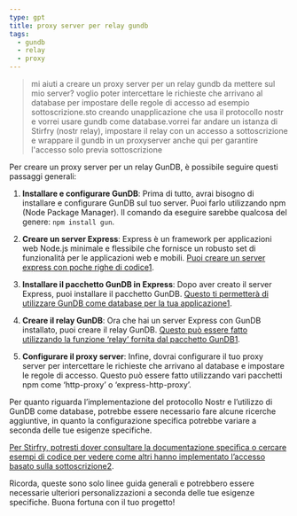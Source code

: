 ```yaml
---
type: gpt
title: proxy server per relay gundb
tags:
  - gundb
  - relay
  - proxy
---
```

> mi aiuti a creare un proxy server per un relay gundb da mettere sul mio server? voglio poter intercettare le richieste che arrivano al database per impostare delle regole di accesso ad esempio sottoscrizione.sto creando unapplicazione che usa il protocollo nostr e vorrei usare gundb come database.vorrei far andare un istanza di Stirfry (nostr relay), impostare il relay con un accesso a sottoscrizione  e wrappare il gundb in un proxyserver anche qui per garantire l'accesso solo previa sottoscrizione

Per creare un proxy server per un relay GunDB, è possibile seguire questi passaggi generali:

1. **Installare e configurare GunDB**: Prima di tutto, avrai bisogno di installare e configurare GunDB sul tuo server. Puoi farlo utilizzando npm (Node Package Manager). Il comando da eseguire sarebbe qualcosa del genere: `npm install gun`.
    
2. **Creare un server Express**: Express è un framework per applicazioni web Node.js minimale e flessibile che fornisce un robusto set di funzionalità per le applicazioni web e mobili. [Puoi creare un server express con poche righe di codice](https://dev.to/codesphere/set-up-a-decentralized-database-with-react-and-gundb-2e5m)[1](https://dev.to/codesphere/set-up-a-decentralized-database-with-react-and-gundb-2e5m).
    
3. **Installare il pacchetto GunDB in Express**: Dopo aver creato il server Express, puoi installare il pacchetto GunDB. [Questo ti permetterà di utilizzare GunDB come database per la tua applicazione](https://dev.to/codesphere/set-up-a-decentralized-database-with-react-and-gundb-2e5m)[1](https://dev.to/codesphere/set-up-a-decentralized-database-with-react-and-gundb-2e5m).
    
4. **Creare il relay GunDB**: Ora che hai un server Express con GunDB installato, puoi creare il relay GunDB. [Questo può essere fatto utilizzando la funzione ‘relay’ fornita dal pacchetto GunDB](https://dev.to/codesphere/set-up-a-decentralized-database-with-react-and-gundb-2e5m)[1](https://dev.to/codesphere/set-up-a-decentralized-database-with-react-and-gundb-2e5m).
    
5. **Configurare il proxy server**: Infine, dovrai configurare il tuo proxy server per intercettare le richieste che arrivano al database e impostare le regole di accesso. Questo può essere fatto utilizzando vari pacchetti npm come ‘http-proxy’ o ‘express-http-proxy’.
    

Per quanto riguarda l’implementazione del protocollo Nostr e l’utilizzo di GunDB come database, potrebbe essere necessario fare alcune ricerche aggiuntive, in quanto la configurazione specifica potrebbe variare a seconda delle tue esigenze specifiche.

[Per Stirfry, potresti dover consultare la documentazione specifica o cercare esempi di codice per vedere come altri hanno implementato l’accesso basato sulla sottoscrizione](https://dev.to/codesphere/set-up-a-decentralized-database-with-react-and-gundb-2e5m)[2](https://github.com/hoytech/strfry).

Ricorda, queste sono solo linee guida generali e potrebbero essere necessarie ulteriori personalizzazioni a seconda delle tue esigenze specifiche. Buona fortuna con il tuo progetto!